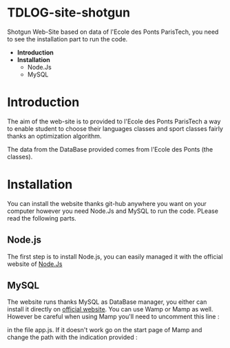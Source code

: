 # TDLOG-site-shotgun

Shotgun Web-Site based on data of l'Ecole des Ponts ParisTech, you need to see the installation part to run the code.

<ul>
<li><strong>Introduction</strong></li>
<li><strong>Installation</strong>
<ul> 
<li>Node.Js
<li>MySQL
</ul>
</li>
</ul>

<h1>Introduction</h1>

The aim of the web-site is to provided to l'Ecole des Ponts ParisTech a way to enable student to choose their languages classes and sport classes fairly thanks an optimization algorithm.

The data from the DataBase provided comes from l'Ecole des Ponts (the classes).

<h1>Installation</h1>

You can install the website thanks git-hub anywhere you want on your computer however you need Node.Js and MySQL to run the code. PLease read the following parts.
	
<h2>Node.js</h2>
	
The first step is to install Node.js, you can easily managed it with the official website of  <a href = "https://nodejs.org/en/">Node.Js</a>

<h2>MySQL</h2>

The website runs thanks MySQL as DataBase manager, you either can install it directly on <a href="https://www.mysql.com/">official website</a>. You can use Wamp or Mamp as well. However be careful when using Mamp you'll need to uncomment this line : 

in the file app.js. If it doesn't work go on the start page of Mamp and change the path with the indication provided :
